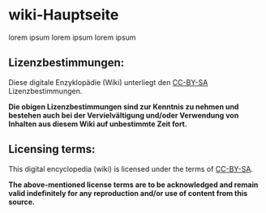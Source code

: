 # wiki-Hauptseite

lorem ipsum lorem ipsum lorem ipsum


## Lizenzbestimmungen:
Diese digitale Enzyklopädie (Wiki) unterliegt den [CC-BY-SA](https://creativecommons.org/licenses/by-sa/4.0/legalcode) Lizenzbestimmungen.

__Die obigen Lizenzbestimmungen sind zur Kenntnis zu nehmen und bestehen auch bei der Vervielvältigung und/oder Verwendung von Inhalten aus diesem Wiki auf unbestimmte Zeit fort.__


## Licensing terms:
This digital encyclopedia (wiki) is licensed under the terms of [CC-BY-SA](https://creativecommons.org/licenses/by-sa/4.0/legalcode).

__The above-mentioned license terms are to be acknowledged and remain valid indefinitely for any reproduction and/or use of content from this source.__